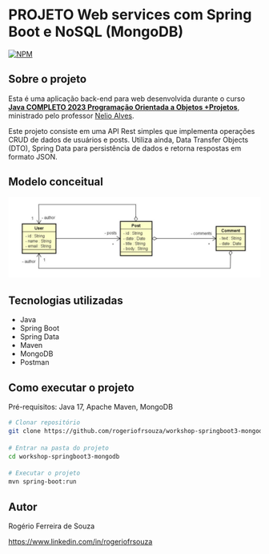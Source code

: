 # PROJETO Web services com Spring Boot e NoSQL (MongoDB)
[![NPM](https://img.shields.io/npm/l/react)](https://github.com/rogeriofrsouza/workshop-springboot3-mongodb/blob/main/LICENSE)

## Sobre o projeto

Esta é uma aplicação back-end para web desenvolvida durante o curso [**Java COMPLETO 2023 Programação Orientada a Objetos +Projetos**](https://www.udemy.com/course/java-curso-completo/), ministrado pelo professor [Nelio Alves](https://www.udemy.com/user/nelio-alves/ "Perfil do Nelio Alves na Udemy").

Este projeto consiste em uma API Rest simples que implementa operações CRUD de dados de usuários e posts. Utiliza ainda, Data Transfer Objects (DTO), Spring Data para persistência de dados e retorna respostas em formato JSON.


## Modelo conceitual
![Modelo Conceitual](https://raw.githubusercontent.com/rogeriofrsouza/java-poo/e242365e661ecefb9e7a9636c52067aeac44d6fd/assets/web-services-domain-model2.png)


## Tecnologias utilizadas
- Java
- Spring Boot
- Spring Data
- Maven
- MongoDB
- Postman


## Como executar o projeto

Pré-requisitos: Java 17, Apache Maven, MongoDB

```bash
# Clonar repositório
git clone https://github.com/rogeriofrsouza/workshop-springboot3-mongodb.git

# Entrar na pasta do projeto
cd workshop-springboot3-mongodb

# Executar o projeto
mvn spring-boot:run
```

## Autor

Rogério Ferreira de Souza

https://www.linkedin.com/in/rogeriofrsouza
